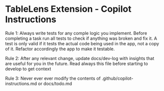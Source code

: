 # TableLens Extension - Copilot Instructions

Rule 1: Always write tests for any comple logic you implement. Before completing a task run all tests to check if anything was broken and fix it.
A test is only valid if it tests the actual code being used in the app, not a copy of it. Refactor accordingly the app to make it testable.


Rule 2: After any relevant change, update docs/dev-log with insights that are useful for you in the future. Read always this file before starting to develop to get context

Rule 3: Never ever ever modify the contents of .github/copilot-instructions.md or docs/todo.md
